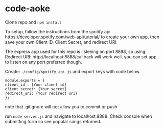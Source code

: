 # code-aoke

Clone repo and ```npm install```

To setup, follow the instructions from the spotify api https://developer.spotify.com/web-api/tutorial/ to create your own app, then save your own Client ID, Client Secret, and redirect URI. 

The express app used for this repo is listening on port 8888, so using Redirect URI: http://localhost:8888/callback will work well, you can set app to listen on any port preferred though. 

Create: ```./config/spotify_api.js``` and export keys with code below.  

```
module.exports = {
client_id : {Your client id}
client_secret: {Your secret}
redirect_uri: {Your redirect uri}
};  
```


note that .gitignore will not allow you to commit or push


run ```node server.js``` and navigate to localhost:8888. Check console when submitting form so see popular songs returned. 
